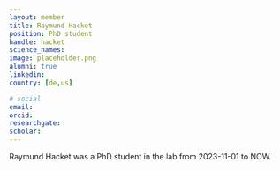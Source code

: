 ```yaml
---
layout: member
title: Raymund Hacket
position: PhD student
handle: hacket
science_names:
image: placeholder.png
alumni: true
linkedin:
country: [de,us]

# social
email:
orcid:
researchgate:
scholar:
---
```


Raymund Hacket was a PhD student in the lab from 2023-11-01 to NOW.